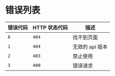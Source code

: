 # 错误列表

| 错误代码 | HTTP 状态代码 | 描述         |
| ---- | --------- | ---------- |
| `0`  | `404`     | 找不到页面      |
| `1`  | `404`     | 无效的 api 版本 |
| `2`  | `403`     | 禁止使用       |
| `3`  | `400`     | 错误请求       |
